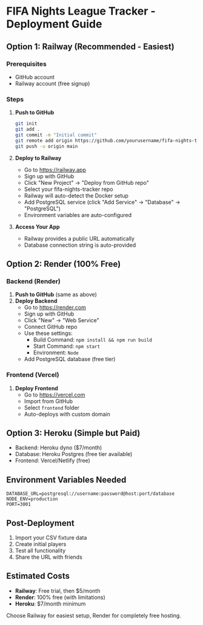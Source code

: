 # FIFA Nights League Tracker - Deployment Guide

## Option 1: Railway (Recommended - Easiest)

### Prerequisites
- GitHub account
- Railway account (free signup)

### Steps
1. **Push to GitHub**
   ```bash
   git init
   git add .
   git commit -m "Initial commit"
   git remote add origin https://github.com/yourusername/fifa-nights-tracker.git
   git push -u origin main
   ```

2. **Deploy to Railway**
   - Go to https://railway.app
   - Sign up with GitHub
   - Click "New Project" → "Deploy from GitHub repo"
   - Select your fifa-nights-tracker repo
   - Railway will auto-detect the Docker setup
   - Add PostgreSQL service (click "Add Service" → "Database" → "PostgreSQL")
   - Environment variables are auto-configured

3. **Access Your App**
   - Railway provides a public URL automatically
   - Database connection string is auto-provided

## Option 2: Render (100% Free)

### Backend (Render)
1. **Push to GitHub** (same as above)
2. **Deploy Backend**
   - Go to https://render.com
   - Sign up with GitHub
   - Click "New" → "Web Service"
   - Connect GitHub repo
   - Use these settings:
     - Build Command: `npm install && npm run build`
     - Start Command: `npm start`
     - Environment: `Node`
   - Add PostgreSQL database (free tier)

### Frontend (Vercel)
1. **Deploy Frontend**
   - Go to https://vercel.com
   - Import from GitHub
   - Select `frontend` folder
   - Auto-deploys with custom domain

## Option 3: Heroku (Simple but Paid)
- Backend: Heroku dyno ($7/month)
- Database: Heroku Postgres (free tier available)
- Frontend: Vercel/Netlify (free)

## Environment Variables Needed
```
DATABASE_URL=postgresql://username:password@host:port/database
NODE_ENV=production
PORT=3001
```

## Post-Deployment
1. Import your CSV fixture data
2. Create initial players
3. Test all functionality
4. Share the URL with friends

## Estimated Costs
- **Railway**: Free trial, then $5/month
- **Render**: 100% free (with limitations)
- **Heroku**: $7/month minimum

Choose Railway for easiest setup, Render for completely free hosting.